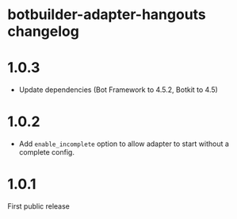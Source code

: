 # botbuilder-adapter-hangouts changelog

# 1.0.3

* Update dependencies (Bot Framework to 4.5.2, Botkit to 4.5)

# 1.0.2

* Add `enable_incomplete` option to allow adapter to start without a complete config.

# 1.0.1 

First public release